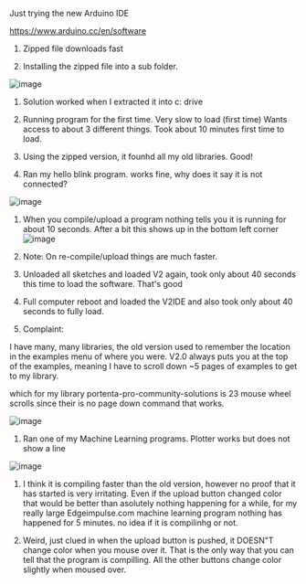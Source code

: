 Just trying the new Arduino IDE


https://www.arduino.cc/en/software

1. Zipped file downloads fast


1. Installing the zipped file into a sub folder. 

![image](https://user-images.githubusercontent.com/5605614/148804456-0f5f9907-5771-4e81-8c7d-f2ac524983b4.png)


1. Solution worked when I extracted it into c: drive

1. Running program for the first time. 
Very slow to load (first time)
Wants access to about 3 different things. Took about 10 minutes first time to load.


1. Using the zipped version, it founhd all my old libraries. Good!

1. Ran my hello blink program. works fine, why does it say it is not connected?

![image](https://user-images.githubusercontent.com/5605614/148816022-a0ca4f48-7905-4f09-aca8-fbf4d136a8d2.png)


1. When you compile/upload a program nothing tells you it is running for about 10 seconds. After a bit this shows up in the bottom left corner
![image](https://user-images.githubusercontent.com/5605614/148816489-aa4b784c-aaf2-4e70-bf7c-8ca75e119cf4.png)

1. Note: On re-compile/upload things are much faster.



1. Unloaded all sketches and loaded V2 again, took only about 40 seconds this time to load the software. That's good

1. Full computer reboot and loaded the V2IDE and also took only about 40 seconds to fully load.





1. Complaint:

I have many, many libraries, the old version used to remember the location in the examples menu of where you were. V2.0 always puts you at the top of the examples, meaning I have to scroll down ~5 pages of examples to get to my library.

which for my library portenta-pro-community-solutions is 23 mouse wheel scrolls since their is no page down command that works. 

![image](https://user-images.githubusercontent.com/5605614/148821703-405544d6-7ccd-4a84-9400-9c4a7c63398e.png)


1. Ran one of my Machine Learning programs. Plotter works but does not show a line


![image](https://user-images.githubusercontent.com/5605614/148822666-3a366820-4e44-4df3-933e-294f23891f6e.png)


1. I think it is compiling faster than the old version, however no proof that it has started is very irritating. Even if the upload button changed color that would be better than asolutely nothing happening for a while, for my really large Edgeimpulse.com machine learning program nothing has happened for 5 minutes. no idea if it is compilinhg or not.


1. Weird, just clued in when the upload button is pushed, it DOESN"T change color when you mouse over it. That is the only way that you can tell that the program is compilling. All the other buttons change color slightly when moused over.





